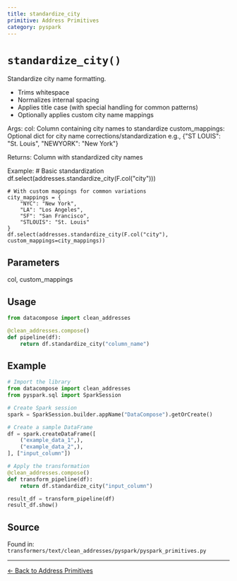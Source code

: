 ```yaml
---
title: standardize_city
primitive: Address Primitives
category: pyspark
---
```


# `standardize_city()`

Standardize city name formatting.

- Trims whitespace
- Normalizes internal spacing
- Applies title case (with special handling for common patterns)
- Optionally applies custom city name mappings

Args:
    col: Column containing city names to standardize
    custom_mappings: Optional dict for city name corrections/standardization
                    e.g., {"ST LOUIS": "St. Louis", "NEWYORK": "New York"}

Returns:
    Column with standardized city names

Example:
    # Basic standardization
    df.select(addresses.standardize_city(F.col("city")))

    # With custom mappings for common variations
    city_mappings = {
        "NYC": "New York",
        "LA": "Los Angeles",
        "SF": "San Francisco",
        "STLOUIS": "St. Louis"
    }
    df.select(addresses.standardize_city(F.col("city"), custom_mappings=city_mappings))

## Parameters

col, custom_mappings

## Usage

```python
from datacompose import clean_addresses

@clean_addresses.compose()
def pipeline(df):
    return df.standardize_city("column_name")
```

## Example

```python
# Import the library
from datacompose import clean_addresses
from pyspark.sql import SparkSession

# Create Spark session
spark = SparkSession.builder.appName("DataCompose").getOrCreate()

# Create a sample DataFrame
df = spark.createDataFrame([
    ("example_data_1",),
    ("example_data_2",),
], ["input_column"])

# Apply the transformation
@clean_addresses.compose()
def transform_pipeline(df):
    return df.standardize_city("input_column")

result_df = transform_pipeline(df)
result_df.show()
```

## Source

Found in: `transformers/text/clean_addresses/pyspark/pyspark_primitives.py`

---
[← Back to Address Primitives](/primitives/addresses)
